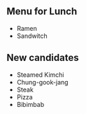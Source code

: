 ## Menu for Lunch

- Ramen
- Sandwitch

## New candidates

- Steamed Kimchi
- Chung-gook-jang
- Steak
- Pizza
- Bibimbab
